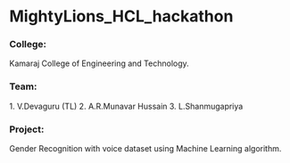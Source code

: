 # MightyLions_HCL_hackathon
<h3>College:</h3>
Kamaraj College of Engineering and Technology.

<h3>Team:</h3>
1. V.Devaguru (TL)
2. A.R.Munavar Hussain
3. L.Shanmugapriya

<h3>Project:</h3>
Gender Recognition with voice dataset using Machine Learning algorithm.
